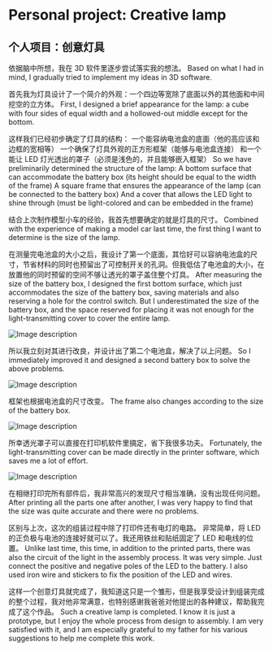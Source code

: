 # Personal project: Creative lamp

## 个人项目：创意灯具

依据脑中所想，我在 3D 软件里逐步尝试落实我的想法。
Based on what I had in mind, I gradually tried to implement my ideas in 3D software.

首先我为灯具设计了一个简介的外观：一个四边等宽除了底面以外的其他面和中间挖空的立方体。
First, I designed a brief appearance for the lamp: a cube with four sides of equal width and a hollowed-out middle except for the bottom.

这样我们已经初步确定了灯具的结构：
一个能容纳电池盒的底面（他的高应该和边框的宽相等）
一个确保了灯具外观的正方形框架（能够与电池盒连接）
和一个能让 LED 灯光透出的罩子（必须是浅色的，并且能够嵌入框架）
So we have preliminarily determined the structure of the lamp:
A bottom surface that can accommodate the battery box (its height should be equal to the width of the frame)
A square frame that ensures the appearance of the lamp (can be connected to the battery box)
And a cover that allows the LED light to shine through (must be light-colored and can be embedded in the frame)

结合上次制作模型小车的经验，我首先想要确定的就是灯具的尺寸。
Combined with the experience of making a model car last time, the first thing I want to determine is the size of the lamp.

在测量完电池盒的大小之后，我设计了第一个底面，其恰好可以容纳电池盒的尺寸，节省材料的同时也预留出了可控制开关的孔洞。但我低估了电池盒的大小，在放置他的同时预留的空间不够让透光的罩子盖住整个灯具。
After measuring the size of the battery box, I designed the first bottom surface, which just accommodates the size of the battery box, saving materials and also reserving a hole for the control switch. But I underestimated the size of the battery box, and the space reserved for placing it was not enough for the light-transmitting cover to cover the entire lamp.

<image src="image1.png" alt="Image description">

所以我立刻对其进行改良，并设计出了第二个电池盒，解决了以上问题。
So I immediately improved it and designed a second battery box to solve the above problems.

<image src="image2.png" alt="Image description">

框架也根据电池盒的尺寸改变。
The frame also changes according to the size of the battery box.

<image src="image3.png" alt="Image description">

所幸透光罩子可以直接在打印机软件里搞定，省下我很多功夫。
Fortunately, the light-transmitting cover can be made directly in the printer software, which saves me a lot of effort.

<image src="image4.png" alt="Image description">

在相继打印完所有部件后，我非常高兴的发现尺寸相当准确，没有出现任何问题。
After printing all the parts one after another, I was very happy to find that the size was quite accurate and there were no problems.

区别与上次，这次的组装过程中除了打印件还有电灯的电路。
非常简单，将 LED 的正负极与电池的连接好就可以了。我还用铁丝和贴纸固定了 LED 和电线的位置。
Unlike last time, this time, in addition to the printed parts, there was also the circuit of the light in the assembly process.
It was very simple. Just connect the positive and negative poles of the LED to the battery. I also used iron wire and stickers to fix the position of the LED and wires.

这样一个创意灯具就完成了，我知道这只是一个雏形，但是我享受设计到组装完成的整个过程，我对他非常满意，也特别感谢我爸爸对他提出的各种建议，帮助我完成了这个作品。
Such a creative lamp is completed. I know it is just a prototype, but I enjoy the whole process from design to assembly. I am very satisfied with it, and I am especially grateful to my father for his various suggestions to help me complete this work.
